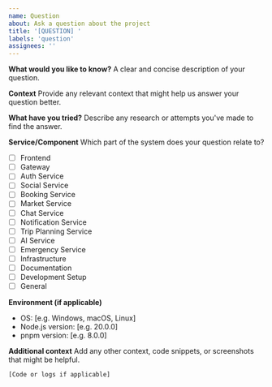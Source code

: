 ```yaml
---
name: Question
about: Ask a question about the project
title: '[QUESTION] '
labels: 'question'
assignees: ''
---
```


**What would you like to know?**
A clear and concise description of your question.

**Context**
Provide any relevant context that might help us answer your question better.

**What have you tried?**
Describe any research or attempts you've made to find the answer.

**Service/Component**
Which part of the system does your question relate to?
- [ ] Frontend
- [ ] Gateway
- [ ] Auth Service
- [ ] Social Service
- [ ] Booking Service
- [ ] Market Service
- [ ] Chat Service
- [ ] Notification Service
- [ ] Trip Planning Service
- [ ] AI Service
- [ ] Emergency Service
- [ ] Infrastructure
- [ ] Documentation
- [ ] Development Setup
- [ ] General

**Environment (if applicable)**
- OS: [e.g. Windows, macOS, Linux]
- Node.js version: [e.g. 20.0.0]
- pnpm version: [e.g. 8.0.0]

**Additional context**
Add any other context, code snippets, or screenshots that might be helpful.

```
[Code or logs if applicable]
```